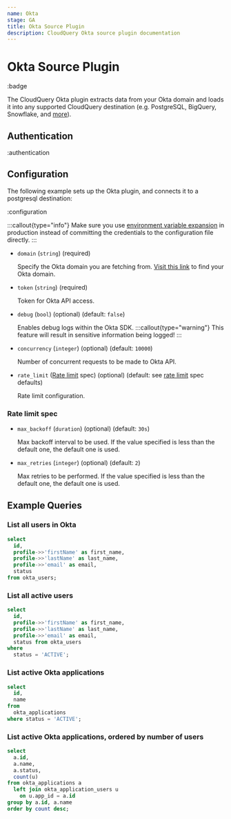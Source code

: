 ```yaml
---
name: Okta
stage: GA
title: Okta Source Plugin
description: CloudQuery Okta source plugin documentation
---
```

# Okta Source Plugin

:badge

The CloudQuery Okta plugin extracts data from your Okta domain and loads it into any supported CloudQuery destination (e.g. PostgreSQL, BigQuery, Snowflake, and [more](/docs/plugins/destinations/overview)).

## Authentication

:authentication

## Configuration

The following example sets up the Okta plugin, and connects it to a postgresql destination:

:configuration

:::callout{type="info"}
Make sure you use [environment variable expansion](/docs/advanced-topics/environment-variable-substitution) in production instead of committing the credentials to the configuration file directly.
:::

- `domain` (`string`) (required)

  Specify the Okta domain you are fetching from.
  [Visit this link](https://developer.okta.com/docs/guides/find-your-domain/findorg/) to find your Okta domain.

- `token` (`string`) (required)

  Token for Okta API access.

- `debug` (`bool`) (optional) (default: `false`)

  Enables debug logs within the Okta SDK.
  :::callout{type="warning"}
  This feature will result in sensitive information being logged!
  :::

- `concurrency` (`integer`) (optional) (default: `10000`)

  Number of concurrent requests to be made to Okta API.

- `rate_limit` ([Rate limit](#rate-limit-spec) spec) (optional) (default: see [rate limit](#rate-limit-spec) spec defaults)

  Rate limit configuration.

### Rate limit spec

- `max_backoff` (`duration`) (optional) (default: `30s`)

  Max backoff interval to be used.
  If the value specified is less than the default one, the default one is used.

- `max_retries` (`integer`) (optional) (default: `2`)

  Max retries to be performed.
  If the value specified is less than the default one, the default one is used.

## Example Queries

### List all users in Okta

```sql copy
select 
  id,
  profile->>'firstName' as first_name,
  profile->>'lastName' as last_name,
  profile->>'email' as email,
  status
from okta_users;
```

### List all active users

```sql copy
select
  id,
  profile->>'firstName' as first_name,
  profile->>'lastName' as last_name,
  profile->>'email' as email,
  status from okta_users
where
  status = 'ACTIVE';
```

### List active Okta applications

```sql copy
select
  id,
  name
from
  okta_applications
where status = 'ACTIVE';
```

### List active Okta applications, ordered by number of users

```sql copy
select 
  a.id,
  a.name,
  a.status,
  count(u) 
from okta_applications a 
  left join okta_application_users u 
    on u.app_id = a.id 
group by a.id, a.name
order by count desc;
```
